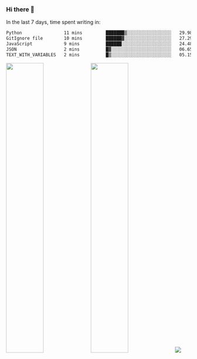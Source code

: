 ### Hi there 👋

In the last 7 days, time spent writing in:

<!--START_SECTION:waka-->

```txt
Python                11 mins         ███████▒░░░░░░░░░░░░░░░░░   29.98 %
GitIgnore file        10 mins         ██████▓░░░░░░░░░░░░░░░░░░   27.29 %
JavaScript            9 mins          ██████░░░░░░░░░░░░░░░░░░░   24.48 %
JSON                  2 mins          █▓░░░░░░░░░░░░░░░░░░░░░░░   06.65 %
TEXT_WITH_VARIABLES   2 mins          █▒░░░░░░░░░░░░░░░░░░░░░░░   05.15 %
```

<!--END_SECTION:waka-->

<img src="https://wakatime.com/share/@jimtje/5d0c92de-08f8-4a72-8f2f-6a9693d1e318.svg" width=45% height=45%> <img src="https://wakatime.com/share/@jimtje/501498ae-bda5-4da7-a89d-b40bcdd5556d.svg" width=45% height=45%>
![](https://hit.yhype.me/github/profile?user_id=43537315)
